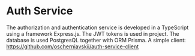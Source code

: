 # Auth Service
The authorization and authentication service is developed in a TypeScript using a framework Express.js.
The JWT tokens is used in project.
The database is used PostgresQL together with ORM Prisma.
A simple client: https://github.com/oscherniavskii/auth-service-client
